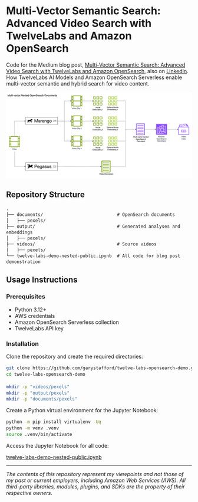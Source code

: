 # Multi-Vector Semantic Search: Advanced Video Search with TwelveLabs and Amazon OpenSearch

Code for the Medium blog post, [Multi-Vector Semantic Search: Advanced Video Search with TwelveLabs and Amazon OpenSearch](https://garystafford.medium.com/multi-vector-semantic-search-advanced-video-search-with-twelve-labs-and-amazon-opensearch-7b81ba52c373), also on [LinkedIn](https://www.linkedin.com/pulse/multi-vector-semantic-search-advanced-video-twelve-labs-gary-stafford-dmjoc/?trackingId=H5lUSIgrTv6eBGlnmr%2Fo6g%3D%3D). How TwelveLabs AI Models and Amazon OpenSearch Serverless enable multi-vector semantic and hybrid search for video content.

![Architecture](twelve_labs_bedrock.png)

## Repository Structure

```text
.
├── documents/                            # OpenSearch documents
│   ├── pexels/
├── output/                               # Generated analyses and embeddings
│   ├── pexels/
├── videos/                               # Source videos
│   ├── pexels/
└── twelve-labs-demo-nested-public.ipynb  # All code for blog post demonstration

```

## Usage Instructions

### Prerequisites

- Python 3.12+
- AWS credentials
- Amazon OpenSearch Serverless collection
- TwelveLabs API key

### Installation

Clone the repository and create the required directories:

```bash
git clone https://github.com/garystafford/twelve-labs-opensearch-demo.git
cd twelve-labs-opensearch-demo

mkdir -p "videos/pexels"
mkdir -p "output/pexels"
mkdir -p "documents/pexels"
```

Create a Python virtual environment for the Jupyter Notebook:

```bash
python -m pip install virtualenv -Uq
python -m venv .venv
source .venv/bin/activate
```

Access the Jupyter Notebook for all code:

[twelve-labs-demo-nested-public.ipynb](twelve-labs-demo-nested-public.ipynb)

---

_The contents of this repository represent my viewpoints and not those of my past or current employers, including Amazon Web Services (AWS). All third-party libraries, modules, plugins, and SDKs are the property of their respective owners._
